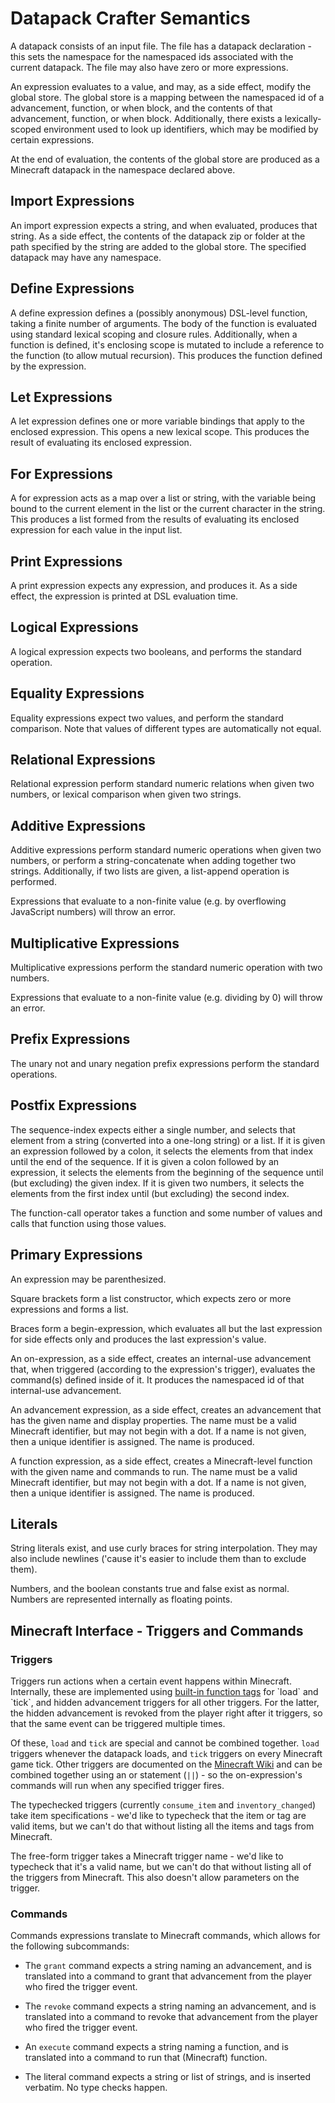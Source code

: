 # Datapack Crafter Semantics

A datapack consists of an input file. The file has a datapack declaration - this sets the namespace for the namespaced ids associated with the current datapack. The file may also have zero or more expressions.

An expression evaluates to a value, and may, as a side effect, modify the global store. The global store is a mapping between the namespaced id of a advancement, function, or when block, and the contents of that advancement, function, or when block. Additionally, there exists a lexically-scoped environment used to look up identifiers, which may be modified by certain expressions.

At the end of evaluation, the contents of the global store are produced as a Minecraft datapack in the namespace declared above.

## Import Expressions

An import expression expects a string, and when evaluated, produces that string. As a side effect, the contents of the datapack zip or folder at the path specified by the string are added to the global store. The specified datapack may have any namespace.

## Define Expressions

A define expression defines a (possibly anonymous) DSL-level function, taking a finite number of arguments. The body of the function is evaluated using standard lexical scoping and closure rules. Additionally, when a function is defined, it's enclosing scope is mutated to include a reference to the function (to allow mutual recursion). This produces the function defined by the expression.

## Let Expressions

A let expression defines one or more variable bindings that apply to the enclosed expression. This opens a new lexical scope. This produces the result of evaluating its enclosed expression.

## For Expressions

A for expression acts as a map over a list or string, with the variable being bound to the current element in the list or the current character in the string. This produces a list formed from the results of evaluating its enclosed expression for each value in the input list.

## Print Expressions

A print expression expects any expression, and produces it. As a side effect, the expression is printed at DSL evaluation time.

## Logical Expressions

A logical expression expects two booleans, and performs the standard operation.

## Equality Expressions

Equality expressions expect two values, and perform the standard comparison. Note that values of different types are automatically not equal.

## Relational Expressions

Relational expression perform standard numeric relations when given two numbers, or lexical comparison when given two strings.

## Additive Expressions

Additive expressions perform standard numeric operations when given two numbers, or perform a string-concatenate when adding together two strings. Additionally, if two lists are given, a list-append operation is performed.

Expressions that evaluate to a non-finite value (e.g. by overflowing JavaScript numbers) will throw an error.

## Multiplicative Expressions

Multiplicative expressions perform the standard numeric operation with two numbers.

Expressions that evaluate to a non-finite value (e.g. dividing by 0) will throw an error.

## Prefix Expressions

The unary not and unary negation prefix expressions perform the standard operations.

## Postfix Expressions

The sequence-index expects either a single number, and selects that element from a string (converted into a one-long string) or a list. If it is given an expression followed by a colon, it selects the elements from that index until the end of the sequence. If it is given a colon followed by an expression, it selects the elements from the beginning of the sequence until (but excluding) the given index. If it is given two numbers, it selects the elements from the first index until (but excluding) the second index.

The function-call operator takes a function and some number of values and calls that function using those values.

## Primary Expressions

An expression may be parenthesized.

Square brackets form a list constructor, which expects zero or more expressions and forms a list.

Braces form a begin-expression, which evaluates all but the last expression for side effects only and produces the last expression's value.

An on-expression, as a side effect, creates an internal-use advancement that, when triggered (according to the expression's trigger), evaluates the command(s) defined inside of it. It produces the namespaced id of that internal-use advancement.

An advancement expression, as a side effect, creates an advancement that has the given name and display properties. The name must be a valid Minecraft identifier, but may not begin with a dot. If a name is not given, then a unique identifier is assigned. The name is produced.

A function expression, as a side effect, creates a Minecraft-level function with the given name and commands to run. The name must be a valid Minecraft identifier, but may not begin with a dot. If a name is not given, then a unique identifier is assigned. The name is produced.

## Literals

String literals exist, and use curly braces for string interpolation. They may also include newlines ('cause it's easier to include them than to exclude them).

Numbers, and the boolean constants true and false exist as normal. Numbers are represented internally as floating points.

## Minecraft Interface - Triggers and Commands

### Triggers

Triggers run actions when a certain event happens within Minecraft. Internally, these are implemented using [built-in function tags](https://minecraft.fandom.com/wiki/Function_(Java_Edition)#Tags) for `load` and `tick`, and hidden advancement triggers for all other triggers. For the latter, the hidden advancement is revoked from the player right after it triggers, so that the same event can be triggered multiple times.

Of these, `load` and `tick` are special and cannot be combined together. `load` triggers whenever the datapack loads, and `tick` triggers on every Minecraft game tick. Other triggers are documented on the [Minecraft Wiki](https://minecraft.fandom.com/wiki/Advancement/JSON_format) and can be combined together using an or statement (`||`) - so the on-expression's commands will run when any specified trigger fires.

The typechecked triggers (currently `consume_item` and `inventory_changed`) take item specifications - we'd like to typecheck that the item or tag are valid items, but we can't do that without listing all the items and tags from Minecraft.

The free-form trigger takes a Minecraft trigger name - we'd like to typecheck that it's a valid name, but we can't do that without listing all of the triggers from Minecraft. This also doesn't allow parameters on the trigger.

### Commands

Commands expressions translate to Minecraft commands, which allows for the following subcommands:

- The `grant` command expects a string naming an advancement, and is translated into a command to grant that advancement from the player who fired the trigger event.

- The `revoke` command expects a string naming an advancement, and is translated into a command to revoke that advancement from the player who fired the trigger event.

- An `execute` command expects a string naming a function, and is translated into a command to run that (Minecraft) function.

- The literal command expects a string or list of strings, and is inserted verbatim. No type checks happen.

